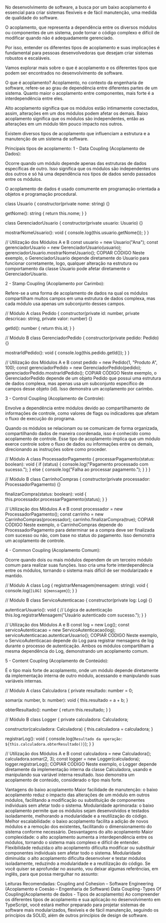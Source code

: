 No desenvolvimento de software, a busca por um baixo acoplamento é essencial para criar sistemas flexíveis e de fácil manutenção, uma medida de qualidade do software.

O acoplamento, que representa a dependência entre os diversos módulos ou componentes de um sistema, pode tornar o código complexo e difícil de modificar quando não é adequadamente gerenciado.

Por isso, entender os diferentes tipos de acoplamento e suas implicações é fundamental para pessoas desenvolvedoras que desejam criar sistemas robustos e escaláveis.

Vamos explorar mais sobre o que é acoplamento e os diferentes tipos que podem ser encontrados no desenvolvimento de software.

O que é acoplamento?
Acoplamento, no contexto da engenharia de software, refere-se ao grau de dependência entre diferentes partes de um sistema. Quanto maior o acoplamento entre componentes, mais forte é a interdependência entre eles.

Alto acoplamento significa que os módulos estão intimamente conectados, assim, alterações em um dos módulos podem afetar os demais. Baixo acoplamento significa que os módulos são independentes, então as alterações em um módulo têm pouco impacto nos outros.

Existem diversos tipos de acoplamento que influenciam a estrutura e a manutenção de um sistema de software.

Principais tipos de acoplamento:
1 - Data Coupling (Acoplamento de Dados):

Ocorre quando um módulo depende apenas das estruturas de dados específicas de outro. Isso significa que os módulos são independentes uns dos outros e só há uma dependência nos tipos de dados sendo passados entre os módulos.

O acoplamento de dados é usado comumente em programação orientada a objetos e programação procedural.

class Usuario {
  constructor(private nome: string) {}

  getNome(): string {
    return this.nome;
  }
}

class GerenciadorUsuario {
  constructor(private usuario: Usuario) {}

  mostrarNomeUsuario(): void {
    console.log(this.usuario.getNome());
  }
}

// Utilização dos Módulos A e B
const usuario = new Usuario("Ana");
const gerenciadorUsuario = new GerenciadorUsuario(usuario);
gerenciadorUsuario.mostrarNomeUsuario();
COPIAR CÓDIGO
Neste exemplo, o GerenciadorUsuario depende diretamente do Usuario para funcionar corretamente, logo, qualquer alteração na estrutura ou comportamento da classe Usuario pode afetar diretamente o GerenciadorUsuario.

2 - Stamp Coupling (Acoplamento por Carimbo):

Refere-se a uma forma de acoplamento de dados na qual os módulos compartilham muitos campos em uma estrutura de dados complexa, mas cada módulo usa apenas um subconjunto desses campos.

// Módulo A
class Pedido {
  constructor(private id: number, private descricao: string, private valor: number) {}

  getId(): number {
    return this.id;
  }
}

// Módulo B
class GerenciadorPedido {
  constructor(private pedido: Pedido) {}

  mostrarIdPedido(): void {
    console.log(this.pedido.getId());
  }
}

// Utilização dos Módulos A e B
const pedido = new Pedido(1, "Produto A", 100);
const gerenciadorPedido = new GerenciadorPedido(pedido);
gerenciadorPedido.mostrarIdPedido();
COPIAR CÓDIGO
Neste exemplo, o GerenciadorPedido depende de um objeto Pedido que possui uma estrutura de dados complexa, mas apenas usa um subconjunto específico de campos desse objeto (id). Isso demonstra um acoplamento por carimbo.

3 - Control Coupling (Acoplamento de Controle):

Envolve a dependência entre módulos devido ao compartilhamento de informações de controle, como valores de flags ou indicadores que afetam o fluxo de execução do programa.

Quando os módulos se relacionam ou se comunicam de forma organizada, compartilhando dados de maneira coordenada, isso é conhecido como acoplamento de controle. Esse tipo de acoplamento implica que um módulo exerce controle sobre o fluxo de dados ou informações entre os demais, direcionando as instruções sobre como proceder.

// Módulo A 
class ProcessadorPagamento {
  processarPagamento(status: boolean): void {
    if (status) {
      console.log("Pagamento processado com sucesso.");
    } else {
      console.log("Falha ao processar pagamento.");
    }
  }
}

// Módulo B 
class CarrinhoCompras {
  constructor(private processador: ProcessadorPagamento) {}

  finalizarCompra(status: boolean): void {
    this.processador.processarPagamento(status);
  }
}

// Utilização dos Módulos A e B
const processador = new ProcessadorPagamento();
const carrinho = new CarrinhoCompras(processador);
carrinho.finalizarCompra(true);
COPIAR CÓDIGO
Neste exemplo, o CarrinhoCompras depende do ProcessadorPagamento para determinar se a compra deve ser finalizada com sucesso ou não, com base no status do pagamento. Isso demonstra um acoplamento de controle.

4 - Common Coupling (Acoplamento Comum):

Ocorre quando dois ou mais módulos dependem de um terceiro módulo comum para realizar suas funções. Isso cria uma forte interdependência entre os módulos, tornando o sistema mais difícil de ser modularizado e mantido.

// Módulo A
class Log {
  registrarMensagem(mensagem: string): void {
    console.log(`[LOG] ${mensagem}`);
  }
}

// Módulo B
class ServicoAutenticacao {
  constructor(private log: Log) {}

  autenticarUsuario(): void {
    // Lógica de autenticação
    this.log.registrarMensagem("Usuário autenticado com sucesso.");
  }
}

// Utilização dos Módulos A e B
const log = new Log();
const servicoAutenticacao = new ServicoAutenticacao(log);
servicoAutenticacao.autenticarUsuario();
COPIAR CÓDIGO
Neste exemplo, o ServicoAutenticacao depende do Log para registrar mensagens de log durante o processo de autenticação. Ambos os módulos compartilham a mesma dependência do Log, demonstrando um acoplamento comum.

5 - Content Coupling (Acoplamento de Conteúdo):

É o tipo mais forte de acoplamento, onde um módulo depende diretamente da implementação interna de outro módulo, acessando e manipulando suas variáveis internas.

// Módulo A
class Calculadora {
  private resultado: number = 0;

  somar(a: number, b: number): void {
    this.resultado = a + b;
  }

  obterResultado(): number {
    return this.resultado;
  }
}

// Módulo B
class Logger {
  private calculadora: Calculadora;

  constructor(calculadora: Calculadora) {
    this.calculadora = calculadora;
  }

  registrarLog(): void {
    console.log(`Resultado da operação: ${this.calculadora.obterResultado()}`);
  }
}

// Utilização dos Módulos A e B
const calculadora = new Calculadora();
calculadora.somar(2, 3);
const logger = new Logger(calculadora);
logger.registrarLog();
COPIAR CÓDIGO
Neste exemplo, o Logger depende diretamente da implementação interna da classe Calculadora, usando e manipulando sua variável interna resultado. Isso demonstra um acoplamento de conteúdo, considerado o tipo mais forte.

Vantagens do baixo acoplamento
Maior facilidade de manutenção: o baixo acoplamento reduz o impacto das alterações de um módulo em outros módulos, facilitando a modificação ou substituição de componentes individuais sem afetar todo o sistema.
Modularidade aprimorada: o baixo acoplamento permite que os módulos sejam desenvolvidos e testados isoladamente, melhorando a modularidade e a reutilização do código.
Melhor escalabilidade: o baixo acoplamento facilita a adição de novos módulos e a remoção dos existentes, facilitando o dimensionamento do sistema conforme necessário.
Desvantagens do alto acoplamento
Maior complexidade: o alto acoplamento aumenta a interdependência entre os módulos, tornando o sistema mais complexo e difícil de entender.
Flexibilidade reduzida:o alto acoplamento dificulta modificar ou substituir componentes individuais sem afetar todo o sistema.
Modularidade diminuída: o alto acoplamento dificulta desenvolver e testar módulos isoladamente, reduzindo a modularidade e a reutilização do código.
Se você quiser se aprofundar no assunto, vou deixar algumas referências, em inglês, para que possa mergulhar no assunto:

Leituras Recomendadas:
Coupling and Cohesion – Software Engineering (Acoplamento e Coesão – Engenharia de Software)
Data Coupling - Types Of Coupling(Acoplamento de dados - Tipos de acoplamento)
Ao compreender os diferentes tipos de acoplamento e sua aplicação no desenvolvimento em TypeScript, você estará melhor preparado para projetar sistemas de software mais modularizados, flexíveis e de fácil manutenção, seguindo os princípios da SOLID, além de outros princípios de design de software.